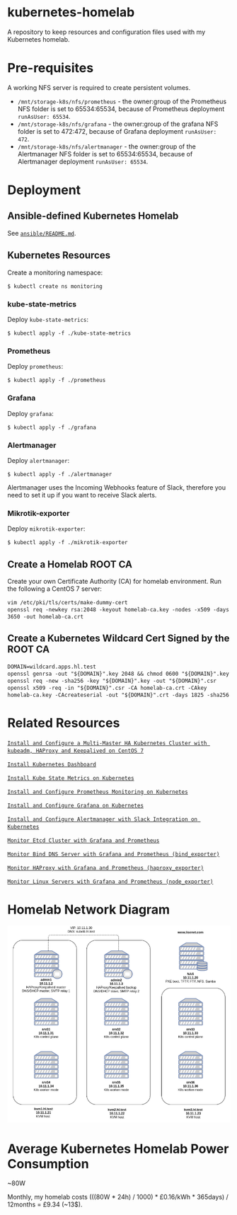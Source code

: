 # kubernetes-homelab

A repository to keep resources and configuration files used with my Kubernetes homelab.

# Pre-requisites

A working NFS server is required to create persistent volumes.

* `/mnt/storage-k8s/nfs/prometheus` - the owner:group of the Prometheus NFS folder is set to 65534:65534, because of Prometheus deployment `runAsUser: 65534`.
* `/mnt/storage-k8s/nfs/grafana` - the owner:group of the grafana NFS folder is set to 472:472, because of Grafana deployment `runAsUser: 472`.
* `/mnt/storage-k8s/nfs/alertmanager` - the owner:group of the Alertmanager NFS folder is set to 65534:65534, because of Alertmanager deployment `runAsUser: 65534`.

# Deployment

## Ansible-defined Kubernetes Homelab

See [`ansible/README.md`](./ansible/README.md).

## Kubernetes Resources

Create a monitoring namespace:
```
$ kubectl create ns monitoring
```

### kube-state-metrics

Deploy `kube-state-metrics`:
```
$ kubectl apply -f ./kube-state-metrics
```

### Prometheus

Deploy `prometheus`:
```
$ kubectl apply -f ./prometheus
```

### Grafana

Deploy `grafana`:
```
$ kubectl apply -f ./grafana
```

### Alertmanager

Deploy `alertmanager`:
```
$ kubectl apply -f ./alertmanager
```

Alertmanager uses the Incoming Webhooks feature of Slack, therefore you need to set it up if you want to receive Slack alerts.

### Mikrotik-exporter

Deploy `mikrotik-exporter`:
```
$ kubectl apply -f ./mikrotik-exporter
```

## Create a Homelab ROOT CA
Create your own Certificate Authority (CA) for homelab environment. Run the following a CentOS 7 server:

```
vim /etc/pki/tls/certs/make-dummy-cert
openssl req -newkey rsa:2048 -keyout homelab-ca.key -nodes -x509 -days 3650 -out homelab-ca.crt
```

## Create a Kubernetes Wildcard Cert Signed by the ROOT CA
```
DOMAIN=wildcard.apps.hl.test
openssl genrsa -out "${DOMAIN}".key 2048 && chmod 0600 "${DOMAIN}".key
openssl req -new -sha256 -key "${DOMAIN}".key -out "${DOMAIN}".csr
openssl x509 -req -in "${DOMAIN}".csr -CA homelab-ca.crt -CAkey homelab-ca.key -CAcreateserial -out "${DOMAIN}".crt -days 1825 -sha256
```

# Related Resources

[`Install and Configure a Multi-Master HA Kubernetes Cluster with kubeadm, HAProxy and Keepalived on CentOS 7`](https://www.lisenet.com/2021/install-and-configure-a-multi-master-ha-kubernetes-cluster-with-kubeadm-haproxy-and-keepalived-on-centos-7/)

[`Install Kubernetes Dashboard`](https://www.lisenet.com/2021/install-kubernetes-dashboard/)

[`Install Kube State Metrics on Kubernetes`](https://www.lisenet.com/2021/install-kube-state-metrics-on-kubernetes/)

[`Install and Configure Prometheus Monitoring on Kubernetes`](https://www.lisenet.com/2021/install-and-configure-prometheus-monitoring-on-kubernetes/)

[`Install and Configure Grafana on Kubernetes`](https://www.lisenet.com/2021/install-and-configure-grafana-on-kubernetes/)

[`Install and Configure Alertmanager with Slack Integration on Kubernetes`](https://www.lisenet.com/2021/install-and-configure-alertmanager-with-slack-integration-on-kubernetes/)

[`Monitor Etcd Cluster with Grafana and Prometheus`](https://www.lisenet.com/2021/monitor-etcd-cluster-with-grafana-and-prometheus/)

[`Monitor Bind DNS Server with Grafana and Prometheus (bind_exporter)`](https://www.lisenet.com/2021/monitor-bind-dns-server-with-grafana-and-prometheus-bind_exporter/)

[`Monitor HAProxy with Grafana and Prometheus (haproxy_exporter)`](https://www.lisenet.com/2021/monitor-haproxy-with-grafana-and-prometheus-haproxy_exporter/)

[`Monitor Linux Servers with Grafana and Prometheus (node_exporter)`](https://www.lisenet.com/2021/monitor-linux-servers-with-grafana-and-prometheus-node_exporter/)


# Homelab Network Diagram

![Homelab Network Diagram](./docs/kubernetes-homelab-diagram.png)

# Average Kubernetes Homelab Power Consumption

~80W

Monthly, my homelab costs (((80W * 24h) / 1000) * £0.16/kWh * 365days) / 12months = £9.34 (~13$).